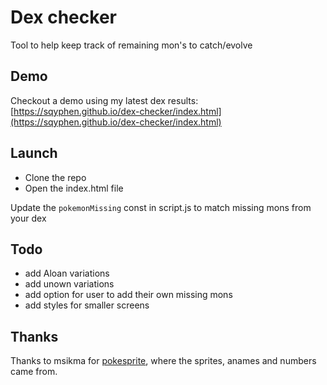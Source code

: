 # Dex checker

Tool to help keep track of remaining mon's to catch/evolve

## Demo

Checkout a demo using my latest dex results: [https://sqyphen.github.io/dex-checker/index.html](https://sqyphen.github.io/dex-checker/index.html)

## Launch 

- Clone the repo
- Open the index.html file


Update the ```pokemonMissing``` const in script.js to match missing mons from your dex


## Todo

+ add Aloan variations
+ add unown variations
+ add option for user to add their own missing mons
+ add styles for smaller screens


## Thanks

Thanks to msikma for [pokesprite](https://github.com/msikma/pokesprite), where the sprites, anames and numbers came from.